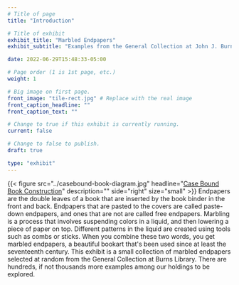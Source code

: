 ```yaml
---
# Title of page
title: "Introduction"

# Title of exhibit
exhibit_title: "Marbled Endpapers"
exhibit_subtitle: "Examples from the General Collection at John J. Burns Library"

date: 2022-06-29T15:48:33-05:00

# Page order (1 is 1st page, etc.)
weight: 1 

# Big image on first page.
front_image: "tile-rect.jpg" # Replace with the real image
front_caption_headline: ""
front_caption_text: ""

# Change to true if this exhibit is currently running.
current: false

# Change to false to publish.
draft: true

type: "exhibit"
---
```


{{< figure src="../casebound-book-diagram.jpg"
           headline="[Case Bound Book Construction](http://ansteybookbinding.com/wp-content/uploads/2013/07/casebound-book-diagram.jpg)" 
           description="" 
           side="right" 
		   size="small" >}}
Endpapers are the double leaves of a book that are inserted by the book binder in the front and back. Endpapers that are pasted to the covers are called paste-down endpapers, and ones that are not are called free endpapers. Marbling is a process that involves suspending colors in a liquid, and then lowering a piece of paper on top. Different patterns in the liquid are created using tools such as combs or sticks. When you combine these two words, you get marbled endpapers, a beautiful bookart that's been used since at least the seventeenth century. This exhibit is a small collection of marbled endpapers selected at random from the General Collection at Burns Library. There are hundreds, if not thousands more examples among our holdings to be explored.

